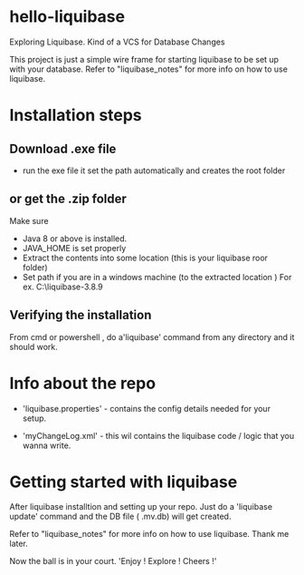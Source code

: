 # hello-liquibase
Exploring Liquibase. Kind of a VCS for Database Changes

This project is just a simple wire frame for starting liquibase to be set up with your database. 
Refer to "liquibase_notes" for more info on how to use liquibase.

# Installation steps 

## Download .exe file

- run the exe file it set the path automatically and creates the root folder



## or get the .zip folder

Make sure 
- 	Java 8 or above is installed. 
- 	JAVA_HOME is set properly 
-	Extract the contents into some location (this is your liquibase roor folder)
-  	Set path if you are in a windows machine (to the extracted location )
	For ex. C:\liquibase-3.8.9
	
## Verifying the installation

From cmd or powershell , do a'liquibase' command from any directory and it should work.

# Info about the repo

* 'liquibase.properties' - contains the config details needed for your setup. 

* 'myChangeLog.xml' - this wil contains the liquibase code / logic that you wanna write. 

# Getting started with liquibase

After liquibase installtion and setting up your repo. Just do a 'liquibase update' command and the DB file ( .mv.db) will get created. 

Refer to "liquibase_notes" for more info on how to use liquibase. Thank me later.

Now the ball is in your court.
'Enjoy ! Explore ! Cheers !'
